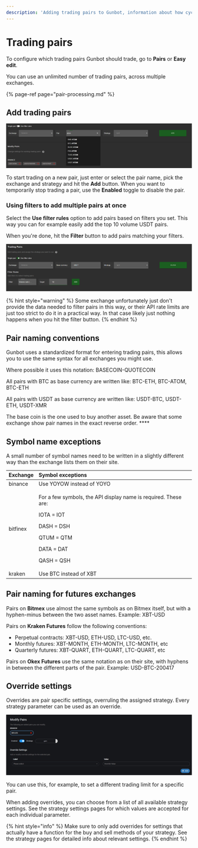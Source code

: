 ```yaml
---
description: 'Adding trading pairs to Gunbot, information about how cycling works.'
---
```


# Trading pairs

To configure which trading pairs Gunbot should trade, go to **Pairs** or **Easy edit**.

You can use an unlimited number of trading pairs, across multiple exchanges.

{% page-ref page="pair-processing.md" %}

## Add trading pairs

![](../../../.gitbook/assets/image%20%2854%29.png)

To start trading on a new pair, just enter or select the pair name, pick the exchange and strategy and hit the **Add** button. When you want to temporarily stop trading a pair, use the **Enabled** toggle to disable the pair.

### Using filters to add multiple pairs at once

Select the **Use filter rules** option to add pairs based on filters you set. This way you can for example easily add the top 10 volume USDT pairs. 

When you're done, hit the **Filter** button to add pairs matching your filters.

![](../../../.gitbook/assets/image%20%2855%29.png)

{% hint style="warning" %}
Some exchange unfortunately just don't provide the data needed to filter pairs in this way, or their API rate limits are just too strict to do it in a practical way. In that case likely just nothing happens when you hit the filter button.
{% endhint %}

## Pair naming conventions

Gunbot uses a standardized format for entering trading pairs, this allows you to use the same syntax for all exchanges you might use.

Where possible it uses this notation: BASECOIN-QUOTECOIN

All pairs with BTC as base currency are written like: BTC-ETH, BTC-ATOM, BTC-ETH

All pairs with USDT as base currency are written like: USDT-BTC, USDT-ETH, USDT-XMR

The base coin is the one used to buy another asset. Be aware that some exchange show pair names in the exact reverse order. ****

## Symbol name exceptions

A small number of symbol names need to be written in a slightly different way than the exchange lists them on their site. 

<table>
  <thead>
    <tr>
      <th style="text-align:left">Exchange</th>
      <th style="text-align:left">Symbol exceptions</th>
    </tr>
  </thead>
  <tbody>
    <tr>
      <td style="text-align:left">binance</td>
      <td style="text-align:left">Use YOYOW instead of YOYO</td>
    </tr>
    <tr>
      <td style="text-align:left">bitfinex</td>
      <td style="text-align:left">
        <p>For a few symbols, the API display name is required. These are:</p>
        <p>IOTA = IOT</p>
        <p>DASH = DSH</p>
        <p>QTUM = QTM</p>
        <p>DATA = DAT</p>
        <p>QASH = QSH</p>
      </td>
    </tr>
    <tr>
      <td style="text-align:left">kraken</td>
      <td style="text-align:left">Use BTC instead of XBT</td>
    </tr>
  </tbody>
</table>

## Pair naming for futures exchanges

Pairs on **Bitmex** use almost the same symbols as on Bitmex itself, but with a hyphen-minus between the two asset names. Example: XBT-USD

Pairs on **Kraken Futures** follow the following conventions:

* Perpetual contracts: XBT-USD, ETH-USD, LTC-USD, etc.
* Monthly futures: XBT-MONTH, ETH-MONTH, LTC-MONTH, etc
* Quarterly futures: XBT-QUART, ETH-QUART, LTC-QUART, etc

Pairs on **Okex Futures** use the same notation as on their site, with hyphens in between the different parts of the pair. Example: USD-BTC-200417

## Override settings

Overrides are pair specific settings, overruling the assigned strategy. Every strategy parameter can be used as an override.

![](https://raw.githubusercontent.com/boekenbox/gitbook-images/master/image%20%2845%29.png)

You can use this, for example, to set a different trading limit for a specific pair.

When adding overrides, you can choose from a list of all available strategy settings. See the strategy settings pages for which values are accepted for each individual parameter.

{% hint style="info" %}
Make sure to only add overrides for settings that actually have a function for the buy and sell methods of your strategy. See the strategy pages for detailed info about relevant settings.
{% endhint %}

